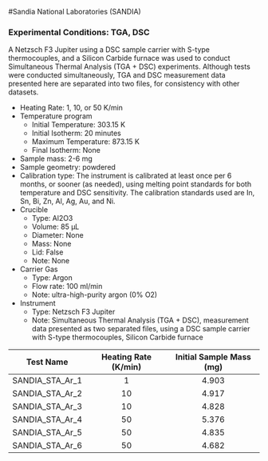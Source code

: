 #Sandia National Laboratories (SANDIA)

### Experimental Conditions: TGA, DSC
A Netzsch F3 Jupiter using a DSC sample carrier with S-type thermocouples, and a Silicon Carbide furnace was used to conduct Simultaneous Thermal Analysis (TGA + DSC) experiments. Although tests were conducted simultaneously, TGA and DSC measurement data presented here are separated into two files, for consistency with other datasets.

* Heating Rate: 1, 10, or 50 K/min
* Temperature program
  - Initial Temperature: 303.15 K
  - Initial Isotherm: 20 minutes
  - Maximum Temperature: 873.15 K
  - Final Isotherm: None
* Sample mass: 2-6 mg
* Sample geometry: powdered
* Calibration type: The instrument is calibrated at least once per 6 months, or sooner (as needed), using melting point standards for both temperature and DSC sensitivity.  The calibration standards used are In, Sn, Bi, Zn, Al, Ag, Au, and Ni.
* Crucible
  - Type: Al2O3
  - Volume: 85 µL
  - Diameter: None
  - Mass: None
  - Lid: False
  - Note: None
* Carrier Gas
  - Type: Argon
  - Flow rate: 100 ml/min
  - Note: ultra-high-purity argon  (0% O2)
* Instrument
  - Type: Netzsch F3 Jupiter
  - Note: Simultaneous Thermal Analysis (TGA + DSC), measurement data presented as two separated files, using a DSC sample carrier with S-type thermocouples, Silicon Carbide furnace

| Test Name | Heating Rate (K/min)|  Initial Sample Mass (mg) | 
| --------- | :---------: | :------------------------: |
|SANDIA\_STA\_Ar\_1 | 1  | 4.903|  
|SANDIA\_STA\_Ar\_2 | 10 | 4.917|  
|SANDIA\_STA\_Ar\_3 | 10 | 4.828|  
|SANDIA\_STA\_Ar\_4 | 50 | 5.376|  
|SANDIA\_STA\_Ar\_5 | 50 | 4.835| 
|SANDIA\_STA\_Ar\_6 | 50 | 4.682|  




